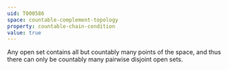 ```yaml
---
uid: T000586
space: countable-complement-topology
property: countable-chain-condition
value: true
---
```

Any open set contains all but countably many points of the space, and thus there can only be countably many pairwise disjoint open sets.


